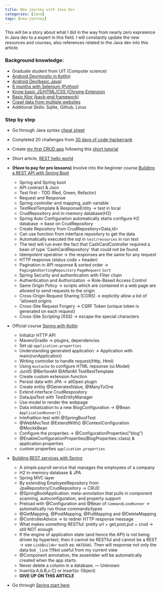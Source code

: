 ```yaml
---
title: New journey with Java dev
categories: [Java]
tags: [new-journey]
---
```

This will be a story about what I did in the way from nearly zero expreience in Java dev to a expert in this field. I will constantly update the new resources and courses, also references related to the Java dev into this article.

### Background knowledge:

- Graduate student from UIT (Computer science)
- [Android Dev(mostly in Kotlin)](https://github.com/Huythanh0x/AndroidUdemyCoupon)
- [Android Dev(basic Java)](https://github.com/Huythanh0x/SimpleMathMultipleChoice)
- [6 months with Selenium (Python)](https://github.com/Huythanh0x/AutomateWithSeleniumStartProject)
- [Know basic JS/HTML/CSS (Chrome Extension](https://github.com/Huythanh0x/CamblyScheduleHelperChromeExtension)
- [Basic Ktor (back-end framework)](https://github.com/Huythanh0x/UdemyCouponKtorServer)
- [Crawl data from multiple websites](https://github.com/huythanh0x/create_printable_flashcard_CamBridge)
- Additional Skills: Sqlite, Github, Linux

### Step by step
- Go through Java syntax [cheat sheet](https://programmingwithmosh.com/wp-content/uploads/2019/07/Java-Cheat-Sheet.pdf)

- Completed 20 challenges from [30 days of code-hackerrank](https://www.hackerrank.com/domains/tutorials/30-days-of-code)

- Create [my first CRUD app](https://github.com/Huythanh0x/JourneyWithJava/tree/main/FirstCRUDSpringApp) following
  this [short tutorial](https://www.youtube.com/watch?v=IucFDX3RO9U)

- Short article, [REST hello world](https://spring.io/guides/gs/rest-service/)

- **(Have to pay for pro lessons)** Involve into the beginner
  course [Building a REST API with Spring Boot](https://spring.academy/courses/building-a-rest-api-with-spring-boot/lessons/introduction)
    - Spring and Spring boot
    - API contract & Json
    - Test first - TDD (Red, Green, Refactor)
    - Request and Response
    - Spring controller and mapping, path variable
    - TestRestTemplate & ResponseEntity -> test in local
    - CrudRepository and in-memory database(H2)
    - Spring Auto Configuration automatically starts configure H2 database -> base on CrudRepository
    - Create Repository from CrudRepository<Data,Id>
    - Can use function from interface repository to get the data
    - Automatically executed the sql in `test/resources` in run test
    - The test will run even the fact that CashCardController required a bean of type 'CashCardRepository' that could
      not be found.
    - Idempotent operation -> the responses are the same for any request
    - HTTP response (status code + header)
    - Pagination in API response & sorted order -> `PagingAndSortingRepository` `PageRequest` `Sort`
    - Spring Security and authentication with Filter chain
    - Authentication and Authorization -> Role-Based Access Control
    - Same Origin Policy -> scripts which are contained in a web page are allowed to send requests to the origin
    - Cross-Origin Request Sharing (CORS) -> explicitly allow a list of “allowed origins
    - Cross-Site Request Forgery -> CSRF Token (unique token is generated on each request)
    - Cross-Site Scripting (XSS) -> escape the special characters
- Official course [Spring with Kotlin](https://spring.io/guides/tutorials/spring-boot-kotlin/)
    - Initializr HTTP API 
    - Maven/Gradle -> plugins, dependencies
    - Set up `application.properties`
    - Understanding generated application -> Application with main{runApplication}
    - Writing controller to handle request(Http, Html)
    - Using `mustache` to configure HTML repsonse (ui.Model)
    - Junit5 @BerforeAll @AfterAll TestRestTemplate
    - Create custom extension function
    - Persist data with JPA -> allOpen plugin
    - Create entity @GeneratedValue, @ManyToOne
    - Extend interface CrudRespository
    - DataJpaTest with TestEntityManager
    - Use model to render the webpage
    - Data initialization to a new BlogConfiguration -> @Bean `ApplicationRunner{}`
    - Intefrattion test with @SpringBootTest
    - @WebMvcTest @ExtendWith() @ContextConfiguration @MockkBean
    - Configure the properites -> @ConfigurationProperties("blog")
    - @EnableConfigurationProperties(BlogProperties::class) & application.properties
    - custom properties `application.properties`
- [Building REST services with Spring](https://spring.io/guides/tutorials/rest/)
    -  A simple payroll service that manages the employees of a company
    -  H2 in-memory database & JPA
    -  Spring MVC layer
    -  By extending EmployeeRepository from JpaRepository/CrudRepository -> CRUD
    -  @SpringBootApplication: meta-annotation that pulls in component scanning, autoconfiguration, and property support
    -  Preload with @Configuration and @Bean of `CommandLineRunner` -> automatically run those commands/types
    - @GetMapping, @PostMapping, @PutMapping and @DeleteMapping
    - @ControllerAdvice -> to redner HTTP response message
    - What makes something RESTful: pretty url + get,post,put + crud -> still NOT enough
    - If the engine of application state (and hence the API) is not being driven by hypertext, then it cannot be RESTful and cannot be a REST  -> use `LinkBuilder` such as: `HATEOAS`. Then will response not only the data but `_link` !!!Not useful from my current view
    - @Component annotation, the assembler will be automatically created when the app starts.
    - Never delete a column in a database. — Unknown
    - Insert(a:A,b:B,c:C) or insert(o: Object)
    - **GIVE UP ON THIS ARTICLE**
- Go through [Spring start here](https://www.amazon.com/Spring-Start-Here-Learn-learn/dp/1617298697#customerReviews)